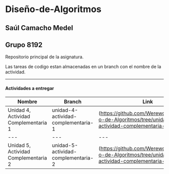 # Diseño-de-Algoritmos

## Saúl Camacho Medel

## Grupo 8192

Repositorio principal de la asignatura.

Las tareas de codigo estan almacenadas en un branch con el nombre de la actividad.

---

#### Actividades a entregar

| Nombre | Branch | Link |
| --- | --- | --- |
| Unidad 4, Actividad Complementaria 1 | unidad-4-actividad-complementaria-1 | (https://github.com/Werewolf1200/Dise-o-de-Algoritmos/tree/unidad-4-actividad-complementaria-1) |
| --- | --- | --- |
| Unidad 5, Actividad Complementaria 2 | unidad-5-actividad-complementaria-2 | (https://github.com/Werewolf1200/Dise-o-de-Algoritmos/tree/unidad-5-actividad-complementaria-2) |
